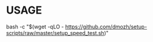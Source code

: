 # USAGE

bash -c "$(wget -qLO - https://github.com/dmozh/setup-scripts/raw/master/setup_speed_test.sh)"
